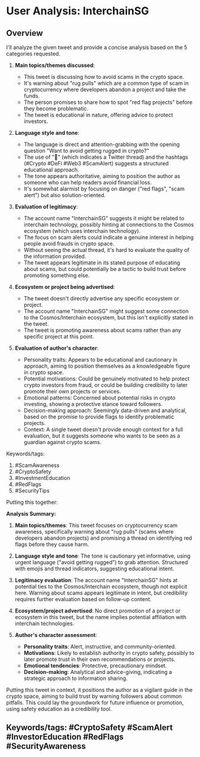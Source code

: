 # User Analysis: InterchainSG

## Overview

<think>
I'll analyze the given tweet and provide a concise analysis based on the 5 categories requested.

1. **Main topics/themes discussed**:
   - This tweet is discussing how to avoid scams in the crypto space.
   - It's warning about "rug pulls" which are a common type of scam in cryptocurrency where developers abandon a project and take the funds.
   - The person promises to share how to spot "red flag projects" before they become problematic.
   - The tweet is educational in nature, offering advice to protect investors.

2. **Language style and tone**:
   - The language is direct and attention-grabbing with the opening question "Want to avoid getting rugged in crypto?"
   - The use of "🧵" (which indicates a Twitter thread) and the hashtags (#Crypto #DeFi #Web3 #ScamAlert) suggests a structured educational approach.
   - The tone appears authoritative, aiming to position the author as someone who can help readers avoid financial loss.
   - It's somewhat alarmist by focusing on danger ("red flags", "scam alert") but also solution-oriented.

3. **Evaluation of legitimacy**:
   - The account name "InterchainSG" suggests it might be related to interchain technology, possibly hinting at connections to the Cosmos ecosystem (which uses interchain technology).
   - The focus on scam alerts could indicate a genuine interest in helping people avoid frauds in crypto space.
   - Without seeing the actual thread, it's hard to evaluate the quality of the information provided.
   - The tweet appears legitimate in its stated purpose of educating about scams, but could potentially be a tactic to build trust before promoting something else.

4. **Ecosystem or project being advertised**:
   - The tweet doesn't directly advertise any specific ecosystem or project.
   - The account name "InterchainSG" might suggest some connection to the Cosmos/Interchain ecosystem, but this isn't explicitly stated in the tweet.
   - The tweet is promoting awareness about scams rather than any specific project at this point.

5. **Evaluation of author's character**:
   - Personality traits: Appears to be educational and cautionary in approach, aiming to position themselves as a knowledgeable figure in crypto space.
   - Potential motivations: Could be genuinely motivated to help protect crypto investors from fraud, or could be building credibility to later promote their own projects or services.
   - Emotional patterns: Concerned about potential risks in crypto investing, showing a protective stance toward followers.
   - Decision-making approach: Seemingly data-driven and analytical, based on the promise to provide flags to identify problematic projects.
   - Context: A single tweet doesn't provide enough context for a full evaluation, but it suggests someone who wants to be seen as a guardian against crypto scams.

Keywords/tags:
1. #ScamAwareness
2. #CryptoSafety
3. #InvestmentEducation
4. #RedFlags
5. #SecurityTips

Putting this together:
</think>

**Analysis Summary:**

1. **Main topics/themes**: This tweet focuses on cryptocurrency scam awareness, specifically warning about "rug pulls" (scams where developers abandon projects) and promising a thread on identifying red flags before they cause harm.

2. **Language style and tone**: The tone is cautionary yet informative, using urgent language ("avoid getting rugged") to grab attention. Structured with emojis and thread indicators, suggesting educational intent.

3. **Legitimacy evaluation**: The account name "InterchainSG" hints at potential ties to the Cosmos/Interchain ecosystem, though not explicit here. Warning about scams appears legitimate in intent, but credibility requires further evaluation based on follow-up content.

4. **Ecosystem/project advertised**: No direct promotion of a project or ecosystem in this tweet, but the name implies potential affiliation with interchain technologies.

5. **Author's character assessment**:
   - **Personality traits**: Alert, instructive, and community-oriented.
   - **Motivations**: Likely to establish authority in crypto safety, possibly to later promote trust in their own recommendations or projects.
   - **Emotional tendencies**: Protective, precautionary mindset.
   - **Decision-making**: Analytical and advice-giving, indicating a strategic approach to information sharing.

Putting this tweet in context, it positions the author as a vigilant guide in the crypto space, aiming to build trust by warning followers about common pitfalls. This could lay the groundwork for future influence or promotion, using safety education as a credibility tool.

**Keywords/tags:** #CryptoSafety #ScamAlert #InvestorEducation #RedFlags #SecurityAwareness
---
